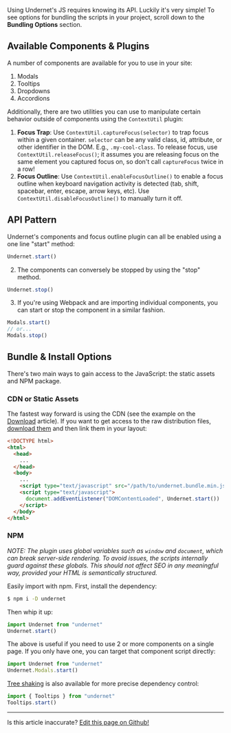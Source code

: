 Using Undernet's JS requires knowing its API. Luckily it's very simple! To see options for bundling the scripts in your project, scroll down to the **Bundling Options** section.

## Available Components & Plugins

A number of components are available for you to use in your site:

1. Modals
2. Tooltips
3. Dropdowns
4. Accordions

Additionally, there are two utilities you can use to manipulate certain behavior outside of components using the `ContextUtil` plugin:

1. **Focus Trap**: Use `ContextUtil.captureFocus(selector)` to trap focus within a given container. `selector` can be any valid class, id, attribute, or other identifier in the DOM. E.g., `.my-cool-class`. To release focus, use `ContextUtil.releaseFocus()`; it assumes you are releasing focus on the same element you captured focus on, so don't call `captureFocus` twice in a row!
2. **Focus Outline**: Use `ContextUtil.enableFocusOutline()` to enable a focus outline when keyboard navigation activity is detected (tab, shift, spacebar, enter, escape, arrow keys, etc). Use `ContextUtil.disableFocusOutline()` to manually turn it off.

## API Pattern

Undernet's components and focus outline plugin can all be enabled using a one line "start" method:

```js
Undernet.start()
```

2. The components can conversely be stopped by using the "stop" method.

```js
Undernet.stop()
```

3. If you're using Webpack and are importing individual components, you can start or stop the component in a similar fashion.

```js
Modals.start()
// or...
Modals.stop()
```

## Bundle & Install Options

There's two main ways to gain access to the JavaScript: the static assets and NPM package.

### CDN or Static Assets

The fastest way forward is using the CDN (see the example on the [Download](/docs/overview/download) article). If you want to get access to the raw distribution files, [download them](/docs/overview/download) and then link them in your layout:

```html
<!DOCTYPE html>
<html>
  <head>
    ...
  </head>
  <body>
    ...
    <script type="text/javascript" src="/path/to/undernet.bundle.min.js"></script>
    <script type="text/javascript">
      document.addEventListener("DOMContentLoaded", Undernet.start())
    </script>
  </body>
</html>
```

### NPM

_NOTE: The plugin uses global variables such as `window` and `document`, which can break server-side rendering. To avoid issues, the scripts internally guard against these globals. This should not affect SEO in any meaningful way, provided your HTML is semantically structured._

Easily import with npm. First, install the dependency:

```sh
$ npm i -D undernet
```

Then whip it up:

```js
import Undernet from "undernet"
Undernet.start()
```

The above is useful if you need to use 2 or more components on a single page. If you only have one, you can target that component script directly:

```js
import Undernet from "undernet"
Undernet.Modals.start()
```

[Tree shaking](https://webpack.js.org/guides/tree-shaking/) is also available for more precise dependency control:

```js
import { Tooltips } from "undernet"
Tooltips.start()
```

<hr />
<p class="has-right-text">Is this article inaccurate? <a href="https://github.com/geotrev/undernet/tree/master/site/docs/javascript.md">Edit this page on Github!</a></p>
